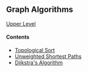 ## Graph Algorithms

[Upper Level](../README.md)

#### Contents

- [Topological Sort](topological_sort.md)
- [Unweighted Shortest Paths](unweighted_shortestest_paths)
- [Dijkstra's Algorithm](dijkstra_algorithm)

